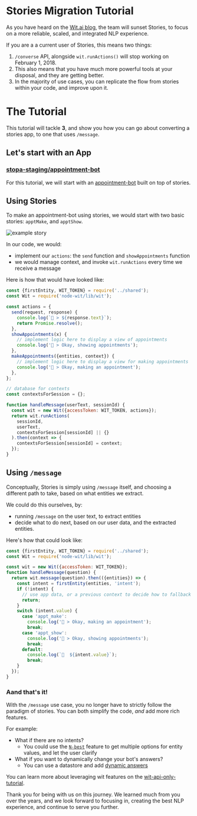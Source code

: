 # Stories Migration Tutorial

As you have heard on the [Wit.ai blog](https://wit.ai/blog/2017/07/27/sunsetting-stories), the team will sunset Stories, to focus on a more reliable, scaled, and integrated NLP experience.

If you are a a current user of Stories, this means two things:

1. `/converse` API, alongside `wit.runActions()` will stop working on February 1, 2018.
2. This also means that you have much more powerful tools at your disposal, and they are getting better.
3. In the majority of use cases, you can replicate the flow from stories within your code, and improve upon it.

# The Tutorial

This tutorial will tackle **3**, and show you how you can go about converting a stories app, to one that uses `/message`.

## Let's start with an App

###  [stopa-staging/appointment-bot](https://wit.ai/stopa-staging/appointment-bot/entities)

For this tutorial, we will start with an [appointment-bot](https://wit.ai/stopa-staging/appointment-bot/entities) built on top of stories.

## Using Stories

To make an appointment-bot using stories, we would start with two basic stories: `apptMake`, and `apptShow`.

![example story](/example-images/appt_show.png)

In our code, we would:

- implement our `actions`: the `send` function and `showAppointments` function
- we would manage context, and invoke `wit.runActions` every time we receive a message

Here is how that would have looked like:

```javascript
const {firstEntity, WIT_TOKEN} = require('../shared');
const Wit = require('node-wit/lib/wit');

const actions = {
  send(request, response) {
    console.log(`🤖 > ${response.text}`);
    return Promise.resolve();
  },
  showAppointments(x) {
    // implement logic here to display a view of appointments
    console.log('🤖 > Okay, showing appointments');
  },
  makeAppointments({entities, context}) {
    // implement logic here to display a view for making appointments
    console.log('🤖 > Okay, making an appointment');
  },
};

// database for contexts
const contextsForSession = {};

function handleMessage(userText, sessionId) {
  const wit = new Wit({accessToken: WIT_TOKEN, actions});
  return wit.runActions(
    sessionId,
    userText,
    contextsForSession[sessionId] || {}
  ).then(context => {
    contextsForSession[sessionId] = context;
  });
}
```

## Using `/message`

Conceptually, Stories is simply using `/message` itself, and choosing a different path to take, based on what entities we extract.

We could do this ourselves, by:
- running `/message` on the user text, to extract entities
- decide what to do next, based on our user data, and the extracted entities.

Here's how that could look like:


```javascript
const {firstEntity, WIT_TOKEN} = require('../shared');
const Wit = require('node-wit/lib/wit');

const wit = new Wit({accessToken: WIT_TOKEN});
function handleMessage(question) {
  return wit.message(question).then(({entities}) => {
    const intent = firstEntity(entities, 'intent');
    if (!intent) {
      // use app data, or a previous context to decide how to fallback
      return;
    }
    switch (intent.value) {
      case 'appt_make':
        console.log('🤖 > Okay, making an appointment');
        break;
      case 'appt_show':
        console.log('🤖 > Okay, showing appointments');
        break;
      default:
        console.log(`🤖  ${intent.value}`);
        break;
    }
  });
}
```

### Aand that's it!

With the `/message` use case, you no longer have to strictly follow the paradigm of stories. You can both simplify the code, *and* add more rich features.

For example:
- What if there are no intents?
  - You could use the [`N-best`](https://github.com/wit-ai/wit-api-only-tutorial#manage-uncertainty) feature to get multiple options for entity values, and let the user clarify
- What if you want to dynamically change your bot's answers?
  - You can use a datastore and add [dynamic answers](https://github.com/wit-ai/wit-api-only-tutorial#dynamic-answers)

You can learn more about leveraging wit features on the [wit-api-only-tutorial](https://github.com/wit-ai/wit-api-only-tutorial).

Thank you for being with us on this journey. We learned much from you over the years, and we look forward to focusing in, creating the best NLP experience, and continue to serve you further.
